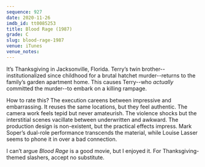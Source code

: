 ```yaml
---
sequence: 927
date: 2020-11-26
imdb_id: tt0085253
title: Blood Rage (1987)
grade: C
slug: blood-rage-1987
venue: iTunes
venue_notes:
---
```


It’s Thanksgiving in Jacksonville, Florida. Terry’s twin brother--institutionalized since childhood for a brutal hatchet murder--returns to the family’s garden apartment home. This causes Terry--who _actually_ committed the murder--to embark on a killing rampage.

<!-- end -->

How to rate this? The execution careens between impressive and embarrassing. It reuses the same locations, but they feel authentic. The camera work feels tepid but never amateurish. The violence shocks but the interstitial scenes vacillate between underwritten and awkward. The production design is non-existent, but the practical effects impress. Mark Soper’s dual-role performance transcends the material, while Louise Lasser seems to phone it in over a bad connection.

I can’t argue _Blood Rage_ is a good movie, but I enjoyed it. For Thanksgiving-themed slashers, accept no substitute.